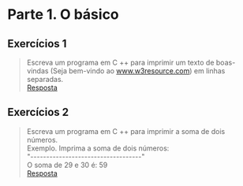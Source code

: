# Parte 1. O básico

## Exercícios 1

> Escreva um programa em C ++ para imprimir um texto de boas-vindas
> (Seja bem-vindo ao www.w3resource.com) em linhas separadas. <br/> 
> [Resposta](exerc_1.cpp)

## Exercícios 2

> Escreva um programa em C ++ para imprimir a soma de dois números. <br/> 
> Exemplo. Imprima a soma de dois números: <br/>
> "-----------------------------------" <br/> 
> O soma de 29 e 30 é: 59  <br/> 
> [Resposta](exerc_2.cpp)


